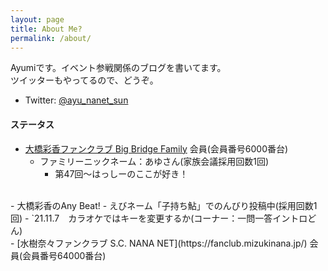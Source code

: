 ```yaml
---
layout: page
title: About Me?
permalink: /about/
---
```


Ayumiです。イベント参戦関係のブログを書いてます。  
ツイッターもやってるので、どうぞ。

- Twitter: [@ayu_nanet_sun](https://twitter.com/ayu_nanet_sun)

#### ステータス
 - [大橋彩香ファンクラブ Big Bridge Family](https://ohashiayaka.com/) 会員(会員番号6000番台)
    - ファミリーニックネーム：あゆさん(家族会議採用回数1回)
      - 第47回〜はっしーのここが好き！  
<br>
 - 大橋彩香のAny Beat!
    - えびネーム「子持ち鮎」でのんびり投稿中(採用回数1回)
      - `21.11.7　カラオケではキーを変更するか(コーナー：一問一答イントロどん)  
<br>
 - [水樹奈々ファンクラブ S.C. NANA NET](https://fanclub.mizukinana.jp/) 会員(会員番号64000番台)
